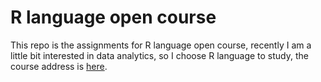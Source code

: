 R language open course
======================
This repo is the assignments for R language open course, recently I am a little bit interested in data analytics, so I choose R language to study, the course address is [here](https://www.coursera.org/course/rprog).
